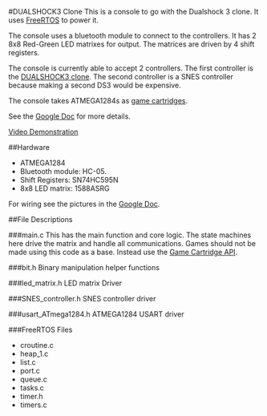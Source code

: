 #DUALSHOCK3 Clone
This is a console to go with the Dualshock 3 clone.
It uses [FreeRTOS](http://www.freertos.org/) to power it.

The console uses a bluetooth module to connect to the controllers.
It has 2 8x8 Red-Green LED matrixes for output.
The matrices are driven by 4 shift registers.

The console is currently able to accept 2 controllers.
The first controller is the [DUALSHOCK3 clone](https://github.com/oribix/DualShock3-Clone-ATMEGA1284).
The second controller is a SNES controller because making a second DS3 would be expensive.

The console takes ATMEGA1284s as [game cartridges](https://github.com/oribix/CS122A-Console-Cartridge).

See the [Google Doc](https://drive.google.com/open?id=0B5K5OUHJGcLmLTlsRlRZWVctNUk) for more details.

[Video Demonstration]()

##Hardware
- ATMEGA1284
- Bluetooth module: HC-05.
- Shift Registers: SN74HC595N
- 8x8 LED matrix: 1588ASRG

For wiring see the pictures in the [Google Doc](https://drive.google.com/open?id=0B5K5OUHJGcLmLTlsRlRZWVctNUk).

##File Descriptions

###main.c
This has the main function and core logic.
The state machines here drive the matrix and handle all communications.
Games should not be made using this code as a base.
Instead use the [Game Cartridge API](https://github.com/oribix/CS122A-Console-Cartridge).

###bit.h
Binary manipulation helper functions

###led_matrix.h
LED matrix Driver

###SNES_controller.h
SNES controller driver

###usart_ATmega1284.h
ATMEGA1284 USART driver

###FreeRTOS Files
- croutine.c
- heap_1.c
- list.c
- port.c
- queue.c
- tasks.c
- timer.h
- timers.c
